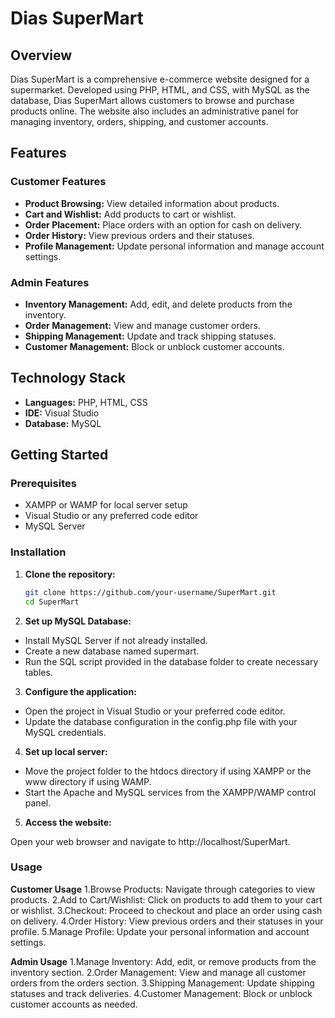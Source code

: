 # Dias SuperMart

## Overview

Dias SuperMart is a comprehensive e-commerce website designed for a supermarket. Developed using PHP, HTML, and CSS, with MySQL as the database, Dias SuperMart allows customers to browse and purchase products online. The website also includes an administrative panel for managing inventory, orders, shipping, and customer accounts.

## Features

### Customer Features
- **Product Browsing:** View detailed information about products.
- **Cart and Wishlist:** Add products to cart or wishlist.
- **Order Placement:** Place orders with an option for cash on delivery.
- **Order History:** View previous orders and their statuses.
- **Profile Management:** Update personal information and manage account settings.

### Admin Features
- **Inventory Management:** Add, edit, and delete products from the inventory.
- **Order Management:** View and manage customer orders.
- **Shipping Management:** Update and track shipping statuses.
- **Customer Management:** Block or unblock customer accounts.

## Technology Stack

- **Languages:** PHP, HTML, CSS
- **IDE:** Visual Studio
- **Database:** MySQL

## Getting Started

### Prerequisites

- XAMPP or WAMP for local server setup
- Visual Studio or any preferred code editor
- MySQL Server

### Installation

1. **Clone the repository:**
   ```bash
   git clone https://github.com/your-username/SuperMart.git
   cd SuperMart
2. **Set up MySQL Database:**

- Install MySQL Server if not already installed.
- Create a new database named supermart.
- Run the SQL script provided in the database folder to create necessary tables.

3. **Configure the application:**

- Open the project in Visual Studio or your preferred code editor.
- Update the database configuration in the config.php file with your MySQL credentials.

4. **Set up local server:**

- Move the project folder to the htdocs directory if using XAMPP or the www directory if using WAMP.
- Start the Apache and MySQL services from the XAMPP/WAMP control panel.

5. **Access the website:**

Open your web browser and navigate to http://localhost/SuperMart.

### Usage

**Customer Usage**
1.Browse Products: Navigate through categories to view products.
2.Add to Cart/Wishlist: Click on products to add them to your cart or wishlist.
3.Checkout: Proceed to checkout and place an order using cash on delivery.
4.Order History: View previous orders and their statuses in your profile.
5.Manage Profile: Update your personal information and account settings.

**Admin Usage**
1.Manage Inventory: Add, edit, or remove products from the inventory section.
2.Order Management: View and manage all customer orders from the orders section.
3.Shipping Management: Update shipping statuses and track deliveries.
4.Customer Management: Block or unblock customer accounts as needed.
